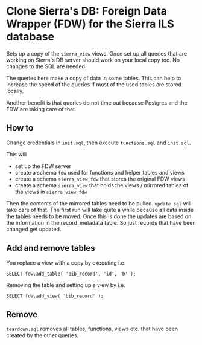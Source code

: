 # Clone Sierra's DB: Foreign Data Wrapper (FDW) for the Sierra ILS database

Sets up a copy of the ```sierra_view``` views. Once set up all queries that
are working on Sierra's DB server should work on your local copy too.
No changes to the SQL are needed.

The queries here make a copy of data in some tables. This can help to increase
the speed of the queries if most of the used tables are stored locally.

Another benefit is that queries do not time out because Postgres and the FDW are taking care of that.

## How to

Change credentials in ```init.sql```, then execute ```functions.sql```
and ```init.sql```.

This will

* set up the FDW server
* create a schema ```fdw``` used for functions and helper tables and views
* create a schema ```sierra_view_fdw``` that stores the original FDW views
* create a schema ```sierra_view``` that holds the views / mirrored tables of the views in ```sierra_view_fdw```

Then the contents of the mirrored tables need to be pulled.
```update.sql``` will take care of that. The first run will take quite a
while because all data inside the tables needs to be moved. Once this is
done the updates are based on the information in the record_metadata
table. So just records that have been changed get updated.

## Add and remove tables

You replace a view with a copy by executing i.e.

```
SELECT fdw.add_table( 'bib_record', 'id', 'b' );
```

Removing the table and setting up a view by i.e.

```
SELECT fdw.add_view( 'bib_record' );
```

## Remove

```teardown.sql``` removes all tables, functions, views etc. that have
been created by the other queries.
